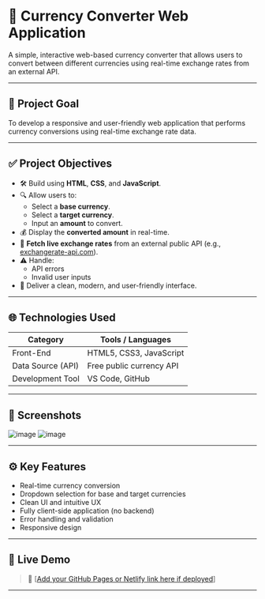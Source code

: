# 💱 Currency Converter Web Application

A simple, interactive web-based currency converter that allows users to convert between different currencies using real-time exchange rates from an external API.

---

## 🎯 Project Goal

To develop a responsive and user-friendly web application that performs currency conversions using real-time exchange rate data.

---

## ✅ Project Objectives

- 🛠️ Build using **HTML**, **CSS**, and **JavaScript**.
- 🔍 Allow users to:
  - Select a **base currency**.
  - Select a **target currency**.
  - Input an **amount** to convert.
- 💰 Display the **converted amount** in real-time.
- 🔗 **Fetch live exchange rates** from an external public API (e.g., [exchangerate-api.com](https://www.exchangerate-api.com/)).
- ⚠️ Handle:
  - API errors
  - Invalid user inputs
- 🎨 Deliver a clean, modern, and user-friendly interface.

---

## 🌐 Technologies Used

| Category         | Tools / Languages        |
|------------------|--------------------------|
| Front-End        | HTML5, CSS3, JavaScript  |
| Data Source (API)| Free public currency API |
| Development Tool | VS Code, GitHub          |

---

## 📸 Screenshots

![image](https://github.com/user-attachments/assets/2d9fcf14-d26a-4bb8-bd3e-b8a9643b478e)
![image](https://github.com/user-attachments/assets/25e65db3-fff4-41fe-aa44-80153946b9ca)

---

## ⚙️ Key Features

- Real-time currency conversion
- Dropdown selection for base and target currencies
- Clean UI and intuitive UX
- Fully client-side application (no backend)
- Error handling and validation
- Responsive design

---

## 🔗 Live Demo

> 🔗 [[Add your GitHub Pages or Netlify link here if deployed](https://github.com/PENTALAAKASH/currencycoverterapp)]

---



